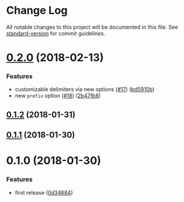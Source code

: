 # Change Log

All notable changes to this project will be documented in this file. See [standard-version](https://github.com/conventional-changelog/standard-version) for commit guidelines.

<a name="0.2.0"></a>
# [0.2.0](https://github.com/ybiquitous/bem-ts/compare/v0.1.2...v0.2.0) (2018-02-13)


### Features

* customizable delimiters via new options ([#17](https://github.com/ybiquitous/bem-ts/issues/17)) ([bd5910b](https://github.com/ybiquitous/bem-ts/commit/bd5910b))
* new `prefix` option ([#18](https://github.com/ybiquitous/bem-ts/issues/18)) ([2b47fb8](https://github.com/ybiquitous/bem-ts/commit/2b47fb8))



<a name="0.1.2"></a>
## [0.1.2](https://github.com/ybiquitous/bem-ts/compare/v0.1.1...v0.1.2) (2018-01-31)



<a name="0.1.1"></a>
## [0.1.1](https://github.com/ybiquitous/bem-ts/compare/v0.1.0...v0.1.1) (2018-01-30)



<a name="0.1.0"></a>
# 0.1.0 (2018-01-30)


### Features

* first release ([0d34684](https://github.com/ybiquitous/bem-ts/commit/0d34684))
